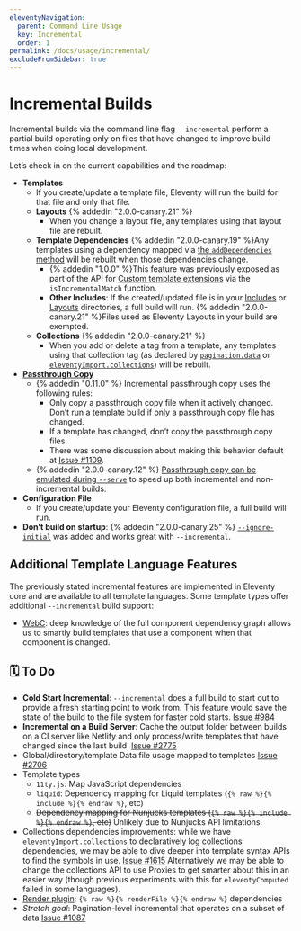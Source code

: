 ```yaml
---
eleventyNavigation:
  parent: Command Line Usage
  key: Incremental
  order: 1
permalink: /docs/usage/incremental/
excludeFromSidebar: true
---
```


# Incremental Builds

Incremental builds via the command line flag `--incremental` perform a partial build operating only on files that have changed to improve build times when doing local development.

Let’s check in on the current capabilities and the roadmap:

- **Templates**
  - If you create/update a template file, Eleventy will run the build for that file and only that file.
  - **Layouts** {% addedin "2.0.0-canary.21" %}
    - When you change a layout file, any templates using that layout file are rebuilt.
  - **Template Dependencies** {% addedin "2.0.0-canary.19" %}Any templates using a dependency mapped via [the `addDependencies` method](/docs/languages/custom/#registering-dependencies) will be rebuilt when those dependencies change.
    - {% addedin "1.0.0" %}This feature was previously exposed as part of the API for [Custom template extensions](/docs/languages/custom/#isincrementalmatch) via the `isIncrementalMatch` function.
    - **Other Includes**: If the created/updated file is in your [Includes](/docs/config/#directory-for-includes) or [Layouts](</docs/config/#directory-for-layouts-(optional)>) directories, a full build will run. {% addedin "2.0.0-canary.21" %}Files used as Eleventy Layouts in your build are exempted.
  - **Collections** {% addedin "2.0.0-canary.21" %}
    - When you add or delete a tag from a template, any templates using that collection tag (as declared by [`pagination.data`](/docs/pagination/) or [`eleventyImport.collections`](/docs/collections/#declare-your-collections-for-incremental-builds)) will be rebuilt.
- [**Passthrough Copy**](/docs/copy/)
  - {% addedin "0.11.0" %} Incremental passthrough copy uses the following rules:
    - Only copy a passthrough copy file when it actively changed. Don’t run a template build if only a passthrough copy file has changed.
    - If a template has changed, don’t copy the passthrough copy files.
    - There was some discussion about making this behavior default at [Issue #1109](https://github.com/11ty/eleventy/issues/1109).
  - {% addedin "2.0.0-canary.12" %} [Passthrough copy can be emulated during `--serve`](/docs/copy/#passthrough-during-serve) to speed up both incremental and non-incremental builds.
- **Configuration File**
  - If you create/update your Eleventy configuration file, a full build will run.
- **Don’t build on startup**: {% addedin "2.0.0-canary.25" %} [`--ignore-initial`](/docs/usage/#ignore-initial-to-run-eleventy-without-an-initial-build) was added and works great with `--incremental`.

## Additional Template Language Features

The previously stated incremental features are implemented in Eleventy core and are available to all template languages. Some template types offer additional `--incremental` build support:

- [WebC](https://www.11ty.dev/docs/languages/webc/): deep knowledge of the full component dependency graph allows us to smartly build templates that use a component when that component is changed.

## 🗓 To Do

- **Cold Start Incremental**: `--incremental` does a full build to start out to provide a fresh starting point to work from. This feature would save the state of the build to the file system for faster cold starts. [Issue #984](https://github.com/11ty/eleventy/issues/984)
- **Incremental on a Build Server**: Cache the output folder between builds on a CI server like Netlify and only process/write templates that have changed since the last build. [Issue #2775](https://github.com/11ty/eleventy/issues/2775)
- Global/directory/template Data file usage mapped to templates [Issue #2706](https://github.com/11ty/eleventy/issues/2706)
- Template types
  - `11ty.js`: Map JavaScript dependencies
  - `liquid`: Dependency mapping for Liquid templates (`{% raw %}{% include %}{% endraw %}`, etc)
  - ~~Dependency mapping for Nunjucks templates (`{% raw %}{% include %}{% endraw %}`, etc)~~ Unlikely due to Nunjucks API limitations.
- Collections dependencies improvements: while we have `eleventyImport.collections` to declaratively log collections dependencies, we may be able to dive deeper into template syntax APIs to find the symbols in use. [Issue #1615](https://github.com/11ty/eleventy/issues/1615) Alternatively we may be able to change the collections API to use Proxies to get smarter about this in an easier way (though previous experiments with this for `eleventyComputed` failed in some languages).
- [Render plugin](/docs/plugins/render/): `{% raw %}{% renderFile %}{% endraw %}` dependencies
- _Stretch goal_: Pagination-level incremental that operates on a subset of data [Issue #1087](https://github.com/11ty/eleventy/issues/1087)
